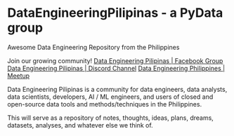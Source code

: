 # DataEngineeringPilipinas - a PyData group
Awesome Data Engineering Repository from the Philippines

Join our growing community!
[Data Engineering Pilipinas | Facebook Group](https://web.facebook.com/groups/dataengineeringpilipinas/)
[Data Engineering Pilipinas | Discord Channel](https://discord.gg/Aq68MsyJ)
[Data Engineering Philippines | Meetup ](https://www.meetup.com/data-engineering-pilipinas/)


Data Engineering Pilipinas is a community for data engineers, data analysts, data scientists, developers, AI / ML engineers, and users of closed and open-source data tools and methods/techniques in the Philippines. 

This will serve as a repository of notes, thoughts, ideas, plans, dreams, datasets, analyses, and whatever else we think of.
